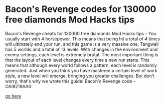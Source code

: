 # Bacon's Revenge codes for 130000 free diamonds Mod Hacks tips

Bacon's Revenge cheats for 130000 free diamonds Mod Hacks tips - You usually start with 4 horsepower. This means that being hit a total of 4 times will ultimately end your run, and this game is a very massive one. Tangwell has 5 worlds and a total of 13 levels. With changes in the environment and enemy settings, each level is extremely brutal. The most important thing is that the layout of each level changes every time a new run starts. This means that although every world follows a pattern, each level is randomly generated. Just when you think you have mastered a certain level of work style, a new level will emerge, bringing you greater challenges. But don't worry, that's why we wrote this guide! Bacon's Revenge code - OAI8219AA0

[go here](https://fureway.top/bacons-revenge/)
